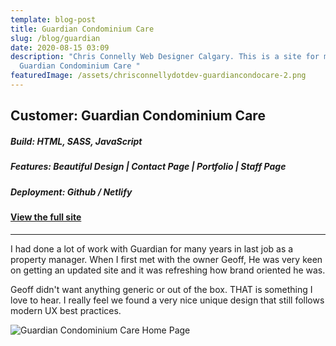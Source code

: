 ```yaml
---
template: blog-post
title: Guardian Condominium Care
slug: /blog/guardian
date: 2020-08-15 03:09
description: "Chris Connelly Web Designer Calgary. This is a site for my client
  Guardian Condominium Care "
featuredImage: /assets/chrisconnellydotdev-guardiancondocare-2.png
---
```

## Customer: Guardian Condominium Care

##### Build: HTML, SASS, JavaScript

##### Features: Beautiful Design | Contact Page | Portfolio | Staff Page

##### Deployment: Github / Netlify

#### [View the full site](https://guardian-condo-care-2020.netlify.app)

---

I had done a lot of work with Guardian for many years in last job as a property manager. When I first met with the owner Geoff, He was very keen on getting an updated site and it was refreshing how brand oriented he was. 

Geoff didn't want anything generic or out of the box. THAT is something I love to hear. I really feel we found a very nice unique design that still follows modern UX best practices.

![Guardian Condominium Care Home Page](/assets/chrisconnellydotdev-guardiancondocare.png)